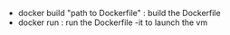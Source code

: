 
- docker build "path to Dockerfile" : build the Dockerfile
- docker run : run the Dockerfile -it to launch the vm